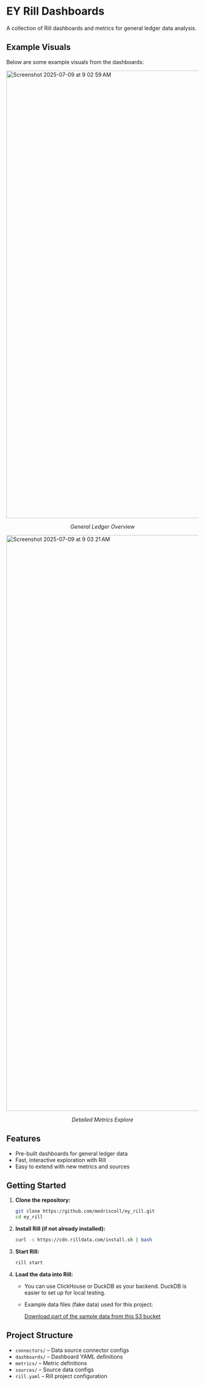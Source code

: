 # EY Rill Dashboards

A collection of Rill dashboards and metrics for general ledger data analysis.

## Example Visuals

Below are some example visuals from the dashboards:

<img width="1174" alt="Screenshot 2025-07-09 at 9 02 59 AM" src="https://github.com/user-attachments/assets/04dfa806-5a77-471b-8a6d-a518f191eec1" />
<p align="center"><i>General Ledger Overview</i></p>

<img width="1511" alt="Screenshot 2025-07-09 at 9 03 21 AM" src="https://github.com/user-attachments/assets/3f5853f5-dfe0-4612-946a-43b551fc2424" />
<p align="center"><i>Detailed Metrics Explore</i></p>

## Features

- Pre-built dashboards for general ledger data
- Fast, interactive exploration with Rill
- Easy to extend with new metrics and sources

## Getting Started

1. **Clone the repository:**
   ```sh
   git clone https://github.com/medriscoll/ey_rill.git
   cd ey_rill
   ```

2. **Install Rill (if not already installed):**
   ```sh
   curl -s https://cdn.rilldata.com/install.sh | bash
   ```

3. **Start Rill:**
   ```sh
   rill start
   ```

4. **Load the data into Rill:**
   - You can use ClickHouse or DuckDB as your backend. DuckDB is easier to set up for local testing.
   - Example data files (fake data) used for this project:
     
     [Download part of the sample data from this S3 bucket](https://agreeable-data-public.s3.amazonaws.com/sampleeydata/gl_data_1b_part000.parquet)

## Project Structure

- `connectors/` – Data source connector configs
- `dashboards/` – Dashboard YAML definitions
- `metrics/` – Metric definitions
- `sources/` – Source data configs
- `rill.yaml` – Rill project configuration


